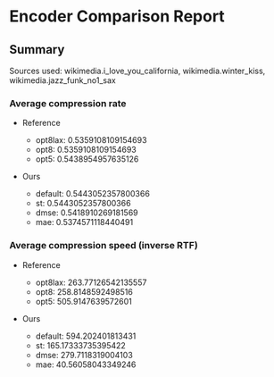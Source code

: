 
# Encoder Comparison Report

## Summary

Sources used: wikimedia.i_love_you_california, wikimedia.winter_kiss, wikimedia.jazz_funk_no1_sax

### Average compression rate

  - Reference
    - opt8lax: 0.5359108109154693
    - opt8: 0.5359108109154693
    - opt5: 0.5438954957635126

  - Ours
    - default: 0.5443052357800366
    - st: 0.5443052357800366
    - dmse: 0.5418910269181569
    - mae: 0.5374571118440491


### Average compression speed (inverse RTF)
  - Reference
    - opt8lax: 263.77126542135557
    - opt8: 258.8148592498516
    - opt5: 505.9147639572601

  - Ours
    - default: 594.202401813431
    - st: 165.17333735395422
    - dmse: 279.7118319004103
    - mae: 40.56058043349246


